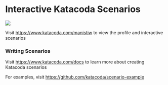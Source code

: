 # Interactive Katacoda Scenarios

[![](http://shields.katacoda.com/katacoda/manistiw/count.svg)](https://www.katacoda.com/manistiw "Get your profile on Katacoda.com")

Visit https://www.katacoda.com/manistiw to view the profile and interactive scenarios

### Writing Scenarios
Visit https://www.katacoda.com/docs to learn more about creating Katacoda scenarios

For examples, visit https://github.com/katacoda/scenario-example
